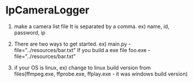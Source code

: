 # IpCameraLogger

1. make a camera list file
It is separated by a comma.
ex) 
name, id, password, ip


2. There are two ways to get started.
ex) 
main.py -file="../resources/bar.txt"
If you build a exe file
foo.exe -file="../resources/bar.txt"


3. if your OS is linux,
ex)
change to linux build version from files(ffmpeg.exe, ffprobe.exe, ffplay.exe -  it was windows build version) 
